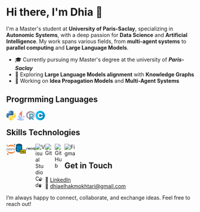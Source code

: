 # Hi there, I'm Dhia 👋  

I'm a Master's student at **University of Paris-Saclay**, specializing in **Autonomic Systems**, with a deep passion for **Data Science** and **Artificial Intelligence**. My work spans various fields, from **multi-agent systems** to **parallel computing** and **Large Language Models**.  

- 🎓 Currently pursuing my Master's degree at the university of ***Paris-Saclay*** 
- 🔬 Exploring **Large Language Models alignment** with **Knowledge Graphs**  
- 🔭 Working on **Idea Propagation Models** and **Multi-Agent Systems**  

##  Progrmming Languages

<img align="left" alt="Python" width="26px" src="https://github.com/dhiaelhakmokhtari/dhiaelhakmokhtari/blob/main/img/python.png" />
<img align="left" alt="Java" width="26px" src="https://github.com/dhiaelhakmokhtari/dhiaelhakmokhtari/blob/main/img/java.png" />
<img align="left" alt="R" width="26px" src="https://github.com/dhiaelhakmokhtari/dhiaelhakmokhtari/blob/main/img/r.png" />
<img align="left" alt="C" width="26px" src="https://github.com/dhiaelhakmokhtari/dhiaelhakmokhtari/blob/main/img/letter-c.png" />

<br />

##  Skills Technologies  

<img align="left" alt="Mongodb" width="26px" src="https://github.com/dhiaelhakmokhtari/dhiaelhakmokhtari/blob/main/img/jupyter-seeklogo.png" />
<img align="left" alt="SQL" width="26px" src="https://github.com/dhiaelhakmokhtari/dhiaelhakmokhtari/blob/main/img/sql.png" />
<img align="left" alt="Neo4j" width="26px" src="https://github.com/dhiaelhakmokhtari/dhiaelhakmokhtari/blob/main/img/Neo4j--Streamline-Svg-Logos.png" />
<img align="left" alt="Visual Studio Code" width="26px" src="https://github.com/darshanr27/darshanr27/blob/master/Assets/visual-studio-code.png" />
<img align="left" alt="Git" width="26px" src="https://github.com/darshanr27/darshanr27/blob/master/Assets/git.png" />
<img align="left" alt="GitHub" width="26px" src="https://github.com/darshanr27/darshanr27/blob/master/Assets/github.png" />
<img align="left" alt="Figma" width="30px" src="https://github.com/darshanr27/darshanr27/blob/master/Assets/giffigma.gif" />

<br />

##  Get in Touch  

- 💼 [LinkedIn](https://www.linkedin.com/in/dhia-mokhtari/)  
- 📧 dhiaelhakmokhtari@gmail.com  

I’m always happy to connect, collaborate, and exchange ideas. Feel free to reach out!


<!---
dhiaelhakmokhtari/dhiaelhakmokhtari is a ✨ special ✨ repository because its `README.md` (this file) appears on your GitHub profile.
You can click the Preview link to take a look at your changes.
--->

